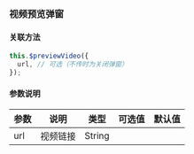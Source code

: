 ### 视频预览弹窗

#### 关联方法

```javascript
this.$previewVideo({
  url, // 可选（不传时为关闭弹窗）
});
```

#### 参数说明

| 参数 | 说明     | 类型   | 可选值 | 默认值 |
| ---- | -------- | ------ | ------ | ------ |
| url  | 视频链接 | String |        |        |
